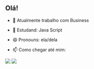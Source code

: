 ## Olá! 

- 🔭  Atualmente trabalho com Business
- 🌱 Estudand: Java Script
- 😄 Pronouns:  ela/dela 

- 📫 Como chegar até mim:
<div> 
  <a href="https://instagram.com/beatrizcintraa" target="_blank"><img src="https://img.shields.io/badge/-Instagram-%23E4405F?style=for-the-badge&logo=instagram&logoColor=white" target="_blank"></a>
  <a href="https://www.linkedin.com/in/beatriz-cintra-4ab019117" target="_blank"><img src="https://img.shields.io/badge/-LinkedIn-%230077B5?style=for-the-badge&logo=linkedin&logoColor=white" target="_blank"></a>
  
</div>
